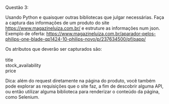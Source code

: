 Questão 3:

Usando Python e quaisquer outras bibliotecas que julgar necessárias. Faça a captura das
informações de um produto do site https://www.magazineluiza.com.br/ e estruture as
informações num json.
Exemplo de oferta:
https://www.magazineluiza.com.br/aparador-pelos-philips-one-blade-qp1424-10-philips-novo/p/237634500/pf/papp/

Os atributos que deverão ser capturados são:
<br>
<br>title
<br>stock_availability
<br>price

Dica: além do request diretamente na página do produto, você também pode explorar as
requisições que o site faz, a fim de descobrir alguma API, ou então utilizar alguma biblioteca
para renderizar o conteúdo da página, como Selenium.
